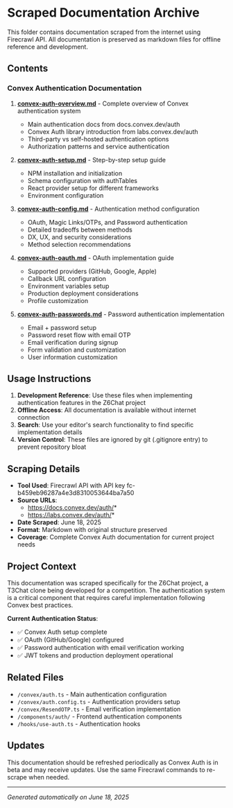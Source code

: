 # Scraped Documentation Archive

This folder contains documentation scraped from the internet using Firecrawl API. All documentation is preserved as markdown files for offline reference and development.

## Contents

### Convex Authentication Documentation

1. **[convex-auth-overview.md](./convex-auth-overview.md)** - Complete overview of Convex authentication system

   - Main authentication docs from docs.convex.dev/auth
   - Convex Auth library introduction from labs.convex.dev/auth
   - Third-party vs self-hosted authentication options
   - Authorization patterns and service authentication

2. **[convex-auth-setup.md](./convex-auth-setup.md)** - Step-by-step setup guide

   - NPM installation and initialization
   - Schema configuration with authTables
   - React provider setup for different frameworks
   - Environment configuration

3. **[convex-auth-config.md](./convex-auth-config.md)** - Authentication method configuration

   - OAuth, Magic Links/OTPs, and Password authentication
   - Detailed tradeoffs between methods
   - DX, UX, and security considerations
   - Method selection recommendations

4. **[convex-auth-oauth.md](./convex-auth-oauth.md)** - OAuth implementation guide

   - Supported providers (GitHub, Google, Apple)
   - Callback URL configuration
   - Environment variables setup
   - Production deployment considerations
   - Profile customization

5. **[convex-auth-passwords.md](./convex-auth-passwords.md)** - Password authentication implementation
   - Email + password setup
   - Password reset flow with email OTP
   - Email verification during signup
   - Form validation and customization
   - User information customization

## Usage Instructions

1. **Development Reference**: Use these files when implementing authentication features in the Z6Chat project
2. **Offline Access**: All documentation is available without internet connection
3. **Search**: Use your editor's search functionality to find specific implementation details
4. **Version Control**: These files are ignored by git (.gitignore entry) to prevent repository bloat

## Scraping Details

- **Tool Used**: Firecrawl API with API key fc-b459eb96287a4e3d8310053644ba7a50
- **Source URLs**:
  - https://docs.convex.dev/auth/*
  - https://labs.convex.dev/auth/*
- **Date Scraped**: June 18, 2025
- **Format**: Markdown with original structure preserved
- **Coverage**: Complete Convex Auth documentation for current project needs

## Project Context

This documentation was scraped specifically for the Z6Chat project, a T3Chat clone being developed for a competition. The authentication system is a critical component that requires careful implementation following Convex best practices.

**Current Authentication Status**:

- ✅ Convex Auth setup complete
- ✅ OAuth (GitHub/Google) configured
- ✅ Password authentication with email verification working
- ✅ JWT tokens and production deployment operational

## Related Files

- `/convex/auth.ts` - Main authentication configuration
- `/convex/auth.config.ts` - Authentication providers setup
- `/convex/ResendOTP.ts` - Email verification implementation
- `/components/auth/` - Frontend authentication components
- `/hooks/use-auth.ts` - Authentication hooks

## Updates

This documentation should be refreshed periodically as Convex Auth is in beta and may receive updates. Use the same Firecrawl commands to re-scrape when needed.

---

_Generated automatically on June 18, 2025_
